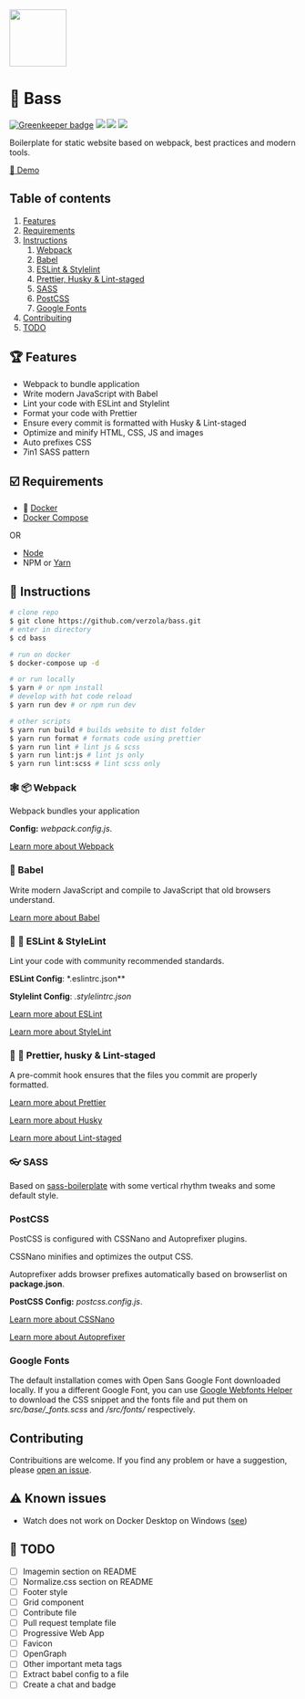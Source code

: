 <img width="100" src="https://raw.githubusercontent.com/verzola/bass/master/src/img/bass.png">

# :musical_score: Bass

[![Greenkeeper badge](https://badges.greenkeeper.io/verzola/bass.svg)](https://greenkeeper.io/)
![](https://travis-ci.org/verzola/bass.svg?branch=master)
![](https://david-dm.org/verzola/bass/status.svg)
![](https://david-dm.org/verzola/bass/dev-status.svg)

Boilerplate for static website based on webpack, best practices and modern tools.

[:rocket: Demo](https://bass-demo.netlify.com/)

## Table of contents

1. [Features](#features)
2. [Requirements](#requirements)
3. [Instructions](#instructions)
   1. [Webpack](#webpack)
   2. [Babel](#babel)
   3. [ESLint & Stylelint](#es-style-lint)
   4. [Prettier, Husky & Lint-staged](#prettier-husky-lintstaged)
   5. [SASS](#sass)
   6. [PostCSS](#postcss)
   7. [Google Fonts](#google-fonts)
4. [Contribuiting](#contrib)
5. [TODO](#todo)

## :trophy: Features <a id="features"></a>

- Webpack to bundle application
- Write modern JavaScript with Babel
- Lint your code with ESLint and Stylelint
- Format your code with Prettier
- Ensure every commit is formatted with Husky & Lint-staged
- Optimize and minify HTML, CSS, JS and images
- Auto prefixes CSS
- 7in1 SASS pattern

## :ballot_box_with_check: Requirements <a id="requirements"></a>

- :whale: [Docker](https://docs.docker.com/install/)
- [Docker Compose](https://docs.docker.com/compose/install/)

OR

- [Node](https://nodejs.org/en/download/)
- NPM or [Yarn](https://yarnpkg.com/en/docs/install)

## :scroll: Instructions <a id="instructions"></a>

```sh
# clone repo
$ git clone https://github.com/verzola/bass.git
# enter in directory
$ cd bass

# run on docker
$ docker-compose up -d

# or run locally
$ yarn # or npm install
# develop with hot code reload
$ yarn run dev # or npm run dev

# other scripts
$ yarn run build # builds website to dist folder
$ yarn run format # formats code using prettier
$ yarn run lint # lint js & scss
$ yarn run lint:js # lint js only
$ yarn run lint:scss # lint scss only
```

### :spider_web: :package: Webpack <a id="webpack"></a>

Webpack bundles your application

**Config:** _webpack.config.js_.

[Learn more about Webpack](http://webpack.js.org/)

### :tropical_fish: Babel <a id="babel"></a>

Write modern JavaScript and compile to JavaScript that old browsers understand.

[Learn more about Babel](https://babeljs.io/)

### :no_entry_sign: :hankey: ESLint & StyleLint <a id="es-style-lint"></a>

Lint your code with community recommended standards.

**ESLint Config**: \*.eslintrc.json\*\*

**Stylelint Config**: _.stylelintrc.json_

[Learn more about ESLint](https://eslint.org/)

[Learn more about StyleLint](https://stylelint.io/)

### :no_entry_sign: :hankey: Prettier, husky & Lint-staged <a id="prettier-husky-lintstaged"></a>

A pre-commit hook ensures that the files you commit are properly formatted.

[Learn more about Prettier](https://prettier.io/)

[Learn more about Husky](https://github.com/typicode/husky)

[Learn more about Lint-staged](https://github.com/okonet/lint-staged)

### :eyeglasses: SASS <a id="sass"></a>

Based on [sass-boilerplate](https://github.com/HugoGiraudel/sass-boilerplate) with some vertical rhythm tweaks and some default style.

### PostCSS <a id="postcss"></a>

PostCSS is configured with CSSNano and Autoprefixer plugins.

CSSNano minifies and optimizes the output CSS.

Autoprefixer adds browser prefixes automatically based on browserlist on **package.json**.

**PostCSS Config:** _postcss.config.js_.

[Learn more about CSSNano](https://cssnano.co/)

[Learn more about Autoprefixer](https://autoprefixer.github.io/)

### Google Fonts <a id="google-fonts"></a>

The default installation comes with Open Sans Google Font downloaded locally.
If you a different Google Font, you can use [Google Webfonts Helper](https://google-webfonts-helper.herokuapp.com/fonts) to download the CSS snippet and the fonts file and put them on _src/base/\_fonts.scss_ and _/src/fonts/_ respectively.

## Contributing <a id="contrib"></a>

Contribuitions are welcome. If you find any problem or have a suggestion, please [open an issue](https://github.com/verzola/bass/issues/new).

## :warning: Known issues

- Watch does not work on Docker Desktop on Windows ([see](https://discourse.roots.io/t/browsersync-not-watching-changes-in-docker-for-windows/11275))

## :memo: TODO

- [ ] Imagemin section on README
- [ ] Normalize.css section on README
- [ ] Footer style
- [ ] Grid component
- [ ] Contribute file
- [ ] Pull request template file
- [ ] Progressive Web App
- [ ] Favicon
- [ ] OpenGraph
- [ ] Other important meta tags
- [ ] Extract babel config to a file
- [ ] Create a chat and badge
